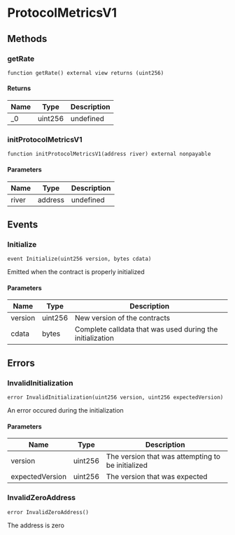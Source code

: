 # ProtocolMetricsV1









## Methods

### getRate

```solidity
function getRate() external view returns (uint256)
```






#### Returns

| Name | Type | Description |
|---|---|---|
| _0 | uint256 | undefined |

### initProtocolMetricsV1

```solidity
function initProtocolMetricsV1(address river) external nonpayable
```





#### Parameters

| Name | Type | Description |
|---|---|---|
| river | address | undefined |



## Events

### Initialize

```solidity
event Initialize(uint256 version, bytes cdata)
```

Emitted when the contract is properly initialized



#### Parameters

| Name | Type | Description |
|---|---|---|
| version  | uint256 | New version of the contracts |
| cdata  | bytes | Complete calldata that was used during the initialization |



## Errors

### InvalidInitialization

```solidity
error InvalidInitialization(uint256 version, uint256 expectedVersion)
```

An error occured during the initialization



#### Parameters

| Name | Type | Description |
|---|---|---|
| version | uint256 | The version that was attempting to be initialized |
| expectedVersion | uint256 | The version that was expected |

### InvalidZeroAddress

```solidity
error InvalidZeroAddress()
```

The address is zero





